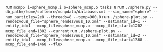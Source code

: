 run `mcnp6 i=sphere_mcnp.i o=sphere_mcnp.o tasks 8`
run `./sphere.py --db_path=/home/software/mcnpdata/database.xml --sim_name="sphere" --num_particles=2e8 --threads=8 --temp=900.0`
run `./sphere-plot.py --rendezvous_file="sphere_rendezvous_10.xml" --estimator_id=1 --entity_id=1 --mcnp_file=sphere_mcnp.o --mcnp_file_start=1202 --mcnp_file_end=1302 --current`
run `./sphere-plot.py --rendezvous_file="sphere_rendezvous_10.xml" --estimator_id=2 --entity_id=1 --mcnp_file=sphere_mcnp.o --mcnp_file_start=1368 --mcnp_file_end=1468 --flux`
